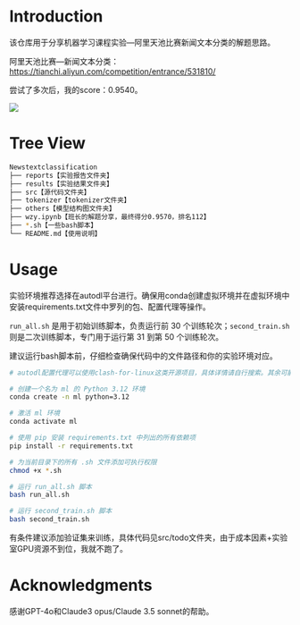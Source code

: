 # Introduction

该仓库用于分享机器学习课程实验—阿里天池比赛新闻文本分类的解题思路。

阿里天池比赛—新闻文本分类：https://tianchi.aliyun.com/competition/entrance/531810/

尝试了多次后，我的score：0.9540。

![](https://cdn.sa.net/2024/06/19/etUiSCvo5MTuAy3.webp)

# Tree View

```bash
Newstextclassification
├── reports【实验报告文件夹】
├── results【实验结果文件夹】
├── src【源代码文件夹】
├── tokenizer【tokenizer文件夹】
├── others【模型结构图文件夹】
├── wzy.ipynb【班长的解题分享，最终得分0.9570，排名112】
├── *.sh【一些bash脚本】
└── README.md【使用说明】
```

# Usage

实验环境推荐选择在autodl平台进行。确保用conda创建虚拟环境并在虚拟环境中安装requirements.txt文件中罗列的包、配置代理等操作。

`run_all.sh` 是用于初始训练脚本，负责运行前 30 个训练轮次；`second_train.sh` 则是二次训练脚本，专门用于运行第 31 到第 50 个训练轮次。

建议运行bash脚本前，仔细检查确保代码中的文件路径和你的实验环境对应。

```bash
# autodl配置代理可以使用clash-for-linux这类开源项目，具体详情请自行搜索。其余可能的命令如下：

# 创建一个名为 ml 的 Python 3.12 环境
conda create -n ml python=3.12

# 激活 ml 环境
conda activate ml

# 使用 pip 安装 requirements.txt 中列出的所有依赖项
pip install -r requirements.txt

# 为当前目录下的所有 .sh 文件添加可执行权限
chmod +x *.sh

# 运行 run_all.sh 脚本
bash run_all.sh

# 运行 second_train.sh 脚本
bash second_train.sh
```

有条件建议添加验证集来训练，具体代码见src/todo文件夹，由于成本因素+实验室GPU资源不到位，我就不跑了。

# Acknowledgments

感谢GPT-4o和Claude3 opus/Claude 3.5 sonnet的帮助。